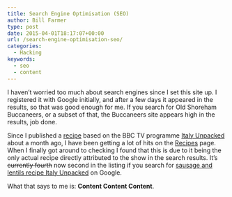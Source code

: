 ```yaml
---
title: Search Engine Optimisation (SEO)
author: Bill Farmer
type: post
date: 2015-04-01T18:17:07+00:00
url: /search-engine-optimisation-seo/
categories:
  - Hacking
keywords:
  - seo
  - content
---
```

I haven&#8217;t worried too much about search engines since I set this site up. I registered it with Google initially, and after a few days it appeared in the results, so that was good enough for me. If you search for Old Shoreham Buccaneers, or a subset of that, the Buccaneers site appears high in the results, job done.

Since I published a [recipe][1] based on the BBC TV programme [Italy Unpacked][2] about a month ago, I have been getting a lot of hits on the [Recipes][3] page. When I finally got around to checking I found that this is due to it being the only actual recipe directly attributed to the show in the search results. It&#8217;s ~~currently fourth~~ now second in the listing if you search for [sausage and lentils recipe Italy Unpacked][4] on Google.

What that says to me is: **Content Content Content**.

 [1]: sausages-with-green-lentils
 [2]: http://www.bbc.co.uk/programmes/b03pn297
 [3]: categories/recipes
 [4]: https://www.google.co.uk/search?hl=en&q=sausage%20and%20lentils%20recipe%20Italy%20Unpacked
